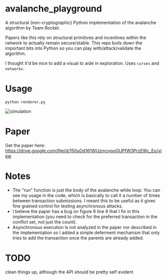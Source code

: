 # avalanche_playground
A structural (non-cryptographic) Python implementation of the avalanche algorithm by Team Rocket.

Papers like this rely on structural primitives and incentives within the network to actually remain secure/stable.
This repo boils down the important bits into Python so you can play with/attack/validate the algorithm.

I thought it'd be nice to add a visual to aide in exploration.  Uses `curses` and `networkx`.

# Usage

```
python renderer.py
```

![simulation](https://thumbs.gfycat.com/GargantuanMadEkaltadeta-max-14mb.gif)

# Paper

Get the paper here: https://drive.google.com/file/d/150uOd161WUzmcypoGUPfW3PrzE9lc_Eo/view

# Notes

- The "run" function is just the body of the avalanche while loop.  You can see my usage in the code, which is basically
to call it a number of times between transaction submissions.
I meant this to be useful as it gives fine grained control for testing asynchronous attacks.
- I believe the paper has a bug on figure 6 line 6 that I fix in this implementation (you need to check for the preferred transaction in the conflict set, not just the count).
- Asynchronous execution is not analyzed in the paper nor described in the implementation so I added a simple deferment mechanism that only tries to add the transaction once the parents are already added.

# TODO

clean things up, although the API should be pretty self evident
